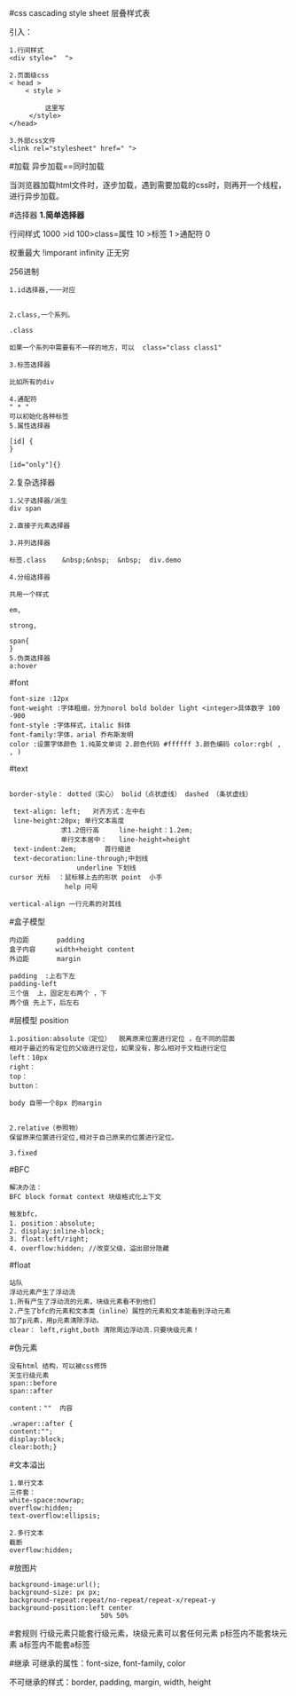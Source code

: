 #css
cascading style sheet 层叠样式表

引入：
```
1.行间样式
<div style="  ">

2.页面级css
< head >
    < style >
  
         这里写
     </style>
</head>

3.外部css文件
<link rel="stylesheet" href=" ">
```
#加载 
异步加载==同时加载

当浏览器加载html文件时，逐步加载，遇到需要加载的css时，则再开一个线程，进行异步加载。

#选择器
**1.简单选择器**

行间样式 1000 >id 100>class=属性 10 >标签 1 >通配符 0

权重最大 !imporant infinity  正无穷 

256进制


```
1.id选择器,一一对应     


2.class,一个系列。 

.class

如果一个系列中需要有不一样的地方，可以  class="class class1"

3.标签选择器  

比如所有的div

4.通配符    
" * "
可以初始化各种标签 
5.属性选择器  

[id] {
}

[id="only"]{}
```
2.复杂选择器

```
1.父子选择器/派生 
div span

2.直接子元素选择器

3.并列选择器 

标签.class    &nbsp;&nbsp;  &nbsp;  div.demo 

4.分组选择器

共用一个样式
 
em,

strong,

span{
}
5.伪类选择器 
a:hover 

```

#font
```
font-size :12px
font-weight :字体粗细，分为norol bold bolder light <integer>具体数字 100 -900
font-style :字体样式，italic 斜体
font-family:字体，arial 乔布斯发明
color :设置字体颜色 1.纯英文单词 2.颜色代码 #ffffff 3.颜色编码 color:rgb( , , ) 
```

#text
```border:border-width border-style boerder-color; 

border-style： dotted（实心） bolid（点状虚线） dashed （条状虚线）

 text-align: left;   对齐方式：左中右 
 line-height:20px; 单行文本高度
             求1.2倍行高     line-height：1.2em;
             单行文本居中：   line-height=height
 text-indent:2em;       首行缩进
 text-decoration:line-through;中划线
                 underline 下划线
cursor 光标  ：鼠标移上去的形状 point  小手
              help 问号
              
vertical-align 一行元素的对其线
```
              
 #盒子模型
 ```三大部分 盒子壁       border
内边距       padding
盒子内容     width+height content
外边距       margin
         
padding  :上右下左
padding-left 
三个值  上，固定左右两个 ，下
两个值 先上下，后左右    
 ```
#层模型 position
```
1.position:absolute（定位）  脱离原来位置进行定位 ，在不同的层面
相对于最近的有定位的父级进行定位，如果没有，那么相对于文档进行定位
left：10px
right：
top：
button：

body 自带一个8px 的margin


2.relative（参照物）
保留原来位置进行定位,相对于自己原来的位置进行定位。

3.fixed

```
#BFC
```父子组合的元素 ,垂直方向margin 取最大的值
解决办法：
BFC block format context 块级格式化上下文

触发bfc，
1. position：absolute;
2. display:inline-block;
3. float:left/right;
4. overflow:hidden; //改变父级，溢出部分隐藏
```


#float
````
站队
浮动元素产生了浮动流
1.所有产生了浮动流的元素，块级元素看不到他们
2.产生了bfc的元素和文本类（inline）属性的元素和文本能看到浮动元素
加了p元素，用p元素清除浮动。
clear： left,right,both 清除周边浮动流.只要块级元素！
`````

#伪元素
```
没有html 结构，可以被css修饰
天生行级元素
span::before
span::after

content：""  内容

.wraper::after {
content:"";
display:block;
clear:both;}
```



#文本溢出
```
1.单行文本
三件套：
white-space:nowrap;
overflow:hidden;
text-overflow:ellipsis;

2.多行文本
截断
overflow:hidden;
```
#放图片
````
background-image:url();
background-size: px px;
background-repeat:repeat/no-repeat/repeat-x/repeat-y
background-position:left center 
                       50% 50% 
`````
#套规则
行级元素只能套行级元素，块级元素可以套任何元素
p标签内不能套块元素
a标签内不能套a标签

#继承
可继承的属性：font-size, font-family, color

不可继承的样式：border, padding, margin, width, height